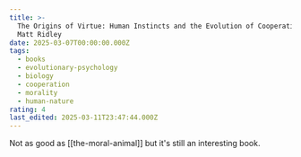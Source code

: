 ```yaml
---
title: >-
  The Origins of Virtue: Human Instincts and the Evolution of Cooperation by
  Matt Ridley
date: 2025-03-07T00:00:00.000Z
tags:
  - books
  - evolutionary-psychology
  - biology
  - cooperation
  - morality
  - human-nature
rating: 4
last_edited: 2025-03-11T23:47:44.000Z
---
```

Not as good as [[the-moral-animal]] but it's still an interesting book.

